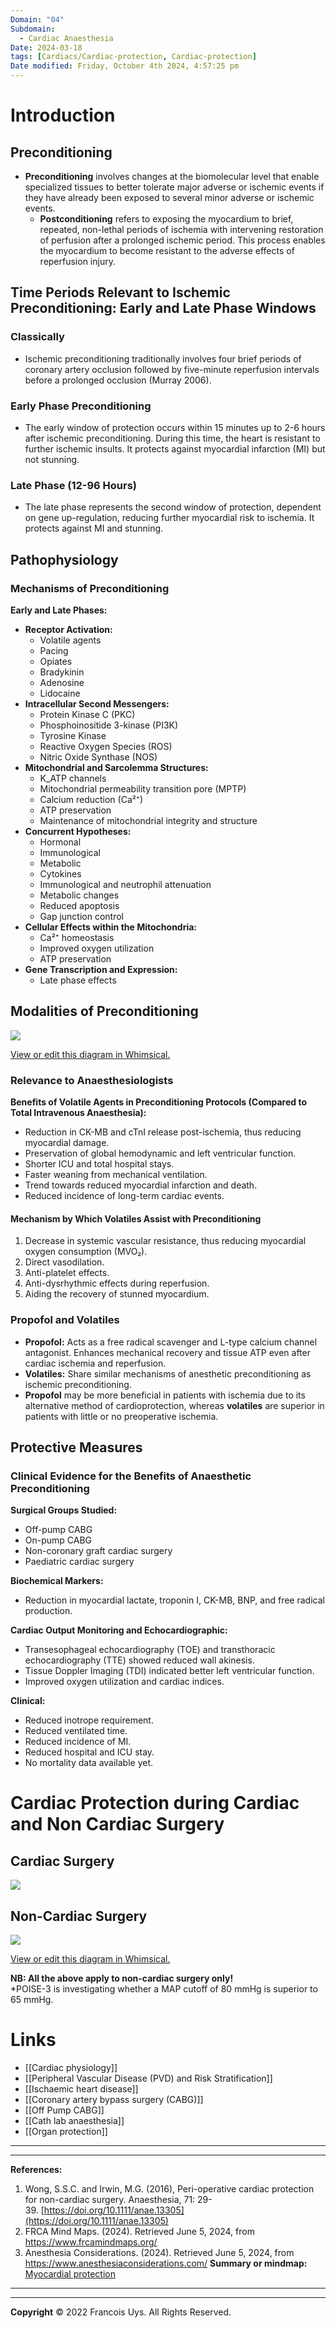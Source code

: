 ```yaml
---
Domain: "04"
Subdomain:
  - Cardiac Anaesthesia
Date: 2024-03-18
tags: [Cardiacs/Cardiac-protection, Cardiac-protection]
Date modified: Friday, October 4th 2024, 4:57:25 pm
---
```


# Introduction

## Preconditioning
- **Preconditioning** involves changes at the biomolecular level that enable specialized tissues to better tolerate major adverse or ischemic events if they have already been exposed to several minor adverse or ischemic events.
	- **Postconditioning** refers to exposing the myocardium to brief, repeated, non-lethal periods of ischemia with intervening restoration of perfusion after a prolonged ischemic period. This process enables the myocardium to become resistant to the adverse effects of reperfusion injury.
## Time Periods Relevant to Ischemic Preconditioning: Early and Late Phase Windows

### Classically
- Ischemic preconditioning traditionally involves four brief periods of coronary artery occlusion followed by five-minute reperfusion intervals before a prolonged occlusion (Murray 2006).

### Early Phase Preconditioning
- The early window of protection occurs within 15 minutes up to 2-6 hours after ischemic preconditioning. During this time, the heart is resistant to further ischemic insults. It protects against myocardial infarction (MI) but not stunning.

### Late Phase (12-96 Hours)
- The late phase represents the second window of protection, dependent on gene up-regulation, reducing further myocardial risk to ischemia. It protects against MI and stunning.

## Pathophysiology

### Mechanisms of Preconditioning

**Early and Late Phases:**

- **Receptor Activation:**
  - Volatile agents
  - Pacing
  - Opiates
  - Bradykinin
  - Adenosine
  - Lidocaine
- **Intracellular Second Messengers:**
  - Protein Kinase C (PKC)
  - Phosphoinositide 3-kinase (PI3K)
  - Tyrosine Kinase
  - Reactive Oxygen Species (ROS)
  - Nitric Oxide Synthase (NOS)
- **Mitochondrial and Sarcolemma Structures:**
  - K_ATP channels
  - Mitochondrial permeability transition pore (MPTP)
  - Calcium reduction (Ca²⁺)
  - ATP preservation
  - Maintenance of mitochondrial integrity and structure
- **Concurrent Hypotheses:**
  - Hormonal
  - Immunological
  - Metabolic
  - Cytokines
  - Immunological and neutrophil attenuation
  - Metabolic changes
  - Reduced apoptosis
  - Gap junction control
- **Cellular Effects within the Mitochondria:**
  - Ca²⁺ homeostasis
  - Improved oxygen utilization
  - ATP preservation
- **Gene Transcription and Expression:**
  - Late phase effects

## Modalities of Preconditioning

![](Pasted%20image%2020240701172018.png)

[View or edit this diagram in Whimsical.](https://whimsical.com/modalities-of-preconditioning-9r4DTpQidYWXSbz9Cm2DvZ?ref=chatgpt)

### Relevance to Anaesthesiologists

**Benefits of Volatile Agents in Preconditioning Protocols (Compared to Total Intravenous Anaesthesia):**
- Reduction in CK-MB and cTnI release post-ischemia, thus reducing myocardial damage.
- Preservation of global hemodynamic and left ventricular function.
- Shorter ICU and total hospital stays.
- Faster weaning from mechanical ventilation.
- Trend towards reduced myocardial infarction and death.
- Reduced incidence of long-term cardiac events.

#### Mechanism by Which Volatiles Assist with Preconditioning
1. Decrease in systemic vascular resistance, thus reducing myocardial oxygen consumption (MVO₂).
2. Direct vasodilation.
3. Anti-platelet effects.
4. Anti-dysrhythmic effects during reperfusion.
5. Aiding the recovery of stunned myocardium.

### Propofol and Volatiles
- **Propofol:** Acts as a free radical scavenger and L-type calcium channel antagonist. Enhances mechanical recovery and tissue ATP even after cardiac ischemia and reperfusion.
- **Volatiles:** Share similar mechanisms of anesthetic preconditioning as ischemic preconditioning.
- **Propofol** may be more beneficial in patients with ischemia due to its alternative method of cardioprotection, whereas **volatiles** are superior in patients with little or no preoperative ischemia.

## Protective Measures

### Clinical Evidence for the Benefits of Anaesthetic Preconditioning

**Surgical Groups Studied:**
- Off-pump CABG
- On-pump CABG
- Non-coronary graft cardiac surgery
- Paediatric cardiac surgery

**Biochemical Markers:**
- Reduction in myocardial lactate, troponin I, CK-MB, BNP, and free radical production.

**Cardiac Output Monitoring and Echocardiographic:**
- Transesophageal echocardiography (TOE) and transthoracic echocardiography (TTE) showed reduced wall akinesis.
- Tissue Doppler Imaging (TDI) indicated better left ventricular function.
- Improved oxygen utilization and cardiac indices.

**Clinical:**
- Reduced inotrope requirement.
- Reduced ventilated time.
- Reduced incidence of MI.
- Reduced hospital and ICU stay.
- No mortality data available yet.
# Cardiac Protection during Cardiac and Non Cardiac Surgery

## Cardiac Surgery

![](Pasted%20image%2020240616212723.png)

## Non-Cardiac Surgery

![](Pasted%20image%2020240701172035.png)

[View or edit this diagram in Whimsical.](https://whimsical.com/myocardial-protection-during-non-cardiac-surgery-2wF3M7TDTdQfv525WLdCUv?ref=chatgpt)

**NB: All the above apply to non-cardiac surgery only!**  
*POISE-3 is investigating whether a MAP cutoff of 80 mmHg is superior to 65 mmHg.

# Links
- [[Cardiac physiology]]
- [[Peripheral Vascular Disease (PVD) and Risk Stratification]]
- [[Ischaemic heart disease]]
- [[Coronary artery bypass surgery (CABG)]]
- [[Off Pump CABG]]
- [[Cath lab anaesthesia]]
- [[Organ protection]]

---

---
**References:**

1. Wong, S.S.C. and Irwin, M.G. (2016), Peri-operative cardiac protection for non-cardiac surgery. Anaesthesia, 71: 29-39. [https://doi.org/10.1111/anae.13305](https://doi.org/10.1111/anae.13305)
2. FRCA Mind Maps. (2024). Retrieved June 5, 2024, from https://www.frcamindmaps.org/
3. Anesthesia Considerations. (2024). Retrieved June 5, 2024, from https://www.anesthesiaconsiderations.com/
**Summary or mindmap:**
[Myocardial protection](https://frcamindmaps.org/mindmaps/misc/periopmyocardialprotection/periopmyocardialprotection.html)

---------------------------------------------------------------------------------------------
---
**Copyright**
© 2022 Francois Uys. All Rights Reserved.